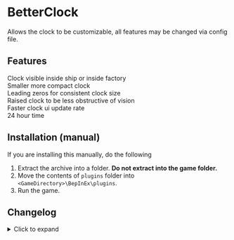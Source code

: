 # BetterClock
Allows the clock to be customizable, all features may be changed via config file.  
<!-- Thunderstore I can't believe I have to rename my mod because I have another mod called BetterClock for Muck. -->
## Features
Clock visible inside ship or inside factory  
Smaller more compact clock  
Leading zeros for consistent clock size  
Raised clock to be less obstructive of vision  
Faster clock ui update rate  
24 hour time

## Installation (manual)
If you are installing this manually, do the following

1. Extract the archive into a folder. **Do not extract into the game folder.**
2. Move the contents of `plugins` folder into `<GameDirectory>\BepInEx\plugins`.
3. Run the game.

## Changelog
<details>
<summary>Click to expand</summary>

### 1.0.2
Allow dark leading zero to be configured.  
Better compatibility with 24 hour time and mods that change the ship auto leave time like [LaterNights](https://thunderstore.io/c/lethal-company/p/ATK/LaterNights/).  
Added option to automatically fix time formatting issues from base game or other mods.  
Notably midnight being 12 PM (base game) or 0 AM (LaterNights)

### 1.0.1
Allow clock raising to be configured, requires compact to be enabled.  
Added compatibility between [Solo's Ring Compass](https://thunderstore.io/c/lethal-company/p/CapyCat/Solos_Ring_Compass/) and [LineCompass](https://thunderstore.io/c/lethal-company/p/juniper/LineCompass/), automatically lowering the clock as necessary.
</details>
